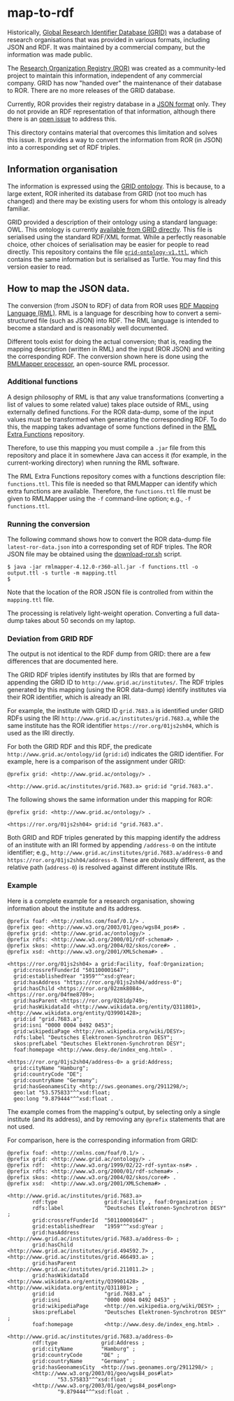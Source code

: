 # map-to-rdf

Historically, [Global Research Identifier Database
(GRID)](https://www.grid.ac/) was a database of research organisations
that was provided in various formats, including JSON and RDF.  It was
maintained by a commercial company, but the information was made
public.

The [Research Organization Registry (ROR)](https://ror.org/) was
created as a community-led project to maintain this information,
independent of any commercial company.  GRID has now "handed over" the
maintenance of their database to ROR.  There are no more releases of
the GRID database.

Currently, ROR provides their registry database in a [JSON
format](https://ror.readme.io/docs/ror-data-structure) only.  They do
not provide an RDF representation of that information, although there
there is an [open
issue](https://github.com/ror-community/ror-api/issues/113) to address
this.

This directory contains material that overcomes this limitation and
solves this issue.  It provides a way to convert the information from
ROR (in JSON) into a corresponding set of RDF triples.

## Information organisation

The information is expressed using the [GRID
ontology](http://owlgred.lumii.lv/online_visualization/6thw).  This is
because, to a large extent, ROR inherited its database from GRID (not
too much has changed) and there may be existing users for whom this
ontology is already familiar.

GRID provided a description of their ontology using a standard
language: OWL.  This ontology is currently [available from GRID
directly](https://grid.ac/ontology/grid-ontology-v1.rdf).  This file
is serialised using the standard RDF/XML format.  While a perfectly
reasonable choice, other choices of serialisation may be easier for
people to read directly.  This repository contains the file
[`grid-ontology-v1.ttl`](https://github.com/paulmillar/ror-utils/blob/main/map-to-rdf/grid-ontology-v1.ttl),
which contains the same information but is serialised as Turtle.  You
may find this version easier to read.

## How to map the JSON data.

The conversion (from JSON to RDF) of data from ROR uses [RDF Mapping
Language (RML)](https://rml.io/specs/rml/).  RML is a language for
describing how to convert a semi-structured file (such as JSON) into
RDF.  The RML language is intended to become a standard and is
reasonably well documented.

Different tools exist for doing the actual conversion; that is,
reading the mapping description (written in RML) and the input (ROR
JSON) and writing the corresponding RDF.  The conversion shown here is
done using the [RMLMapper
processor](https://github.com/RMLio/rmlmapper-java), an open-source
RML processor.


### Additional functions

A design philosophy of RML is that any value transformations
(converting a list of values to some related value) takes place
outside of RML, using externally defined functions.  For the ROR
data-dump, some of the input values must be transformed when
generating the corresponding RDF.  To do this, the mapping takes
advantage of some functions defined in the [RML Extra
Functions](https://github.com/paulmillar/rml-extra-functions)
repository.

Therefore, to use this mapping you must compile a `.jar` file from
this repository and place it in somewhere Java can access it (for
example, in the current-working directory) when running the RML
software.

The RML Extra Functions repository comes with a functions description
file: `functions.ttl`.  This file is needed so that RMLMapper can
identify which extra functions are available.  Therefore, the
`functions.ttl` file must be given to RMLMapper using the `-f`
command-line option; e.g., `-f functions.ttl`.

### Running the conversion

The following command shows how to convert the ROR data-dump file
`latest-ror-data.json` into a corresponding set of RDF triples. The
ROR JSON file may be obtained using the
[download-ror.sh](https://github.com/paulmillar/ror-utils/blob/main/bin/download-ror.sh)
script.

```console
$ java -jar rmlmapper-4.12.0-r360-all.jar -f functions.ttl -o output.ttl -s turtle -m mapping.ttl
$
```

Note that the location of the ROR JSON file is controlled from within
the `mapping.ttl` file.

The processing is relatively light-weight operation.  Converting a
full data-dump takes about 50 seconds on my laptop.

### Deviation from GRID RDF

The output is not identical to the RDF dump from GRID: there are a few
differences that are documented here.

The GRID RDF triples identify institutes by IRIs that are formed by
appending the GRID ID to `http://www.grid.ac/institutes/`.  The RDF
triples generated by this mapping (using the ROR data-dump) identify
institutes via their ROR identifier, which is already an IRI.

For example, the institute with GRID ID `grid.7683.a` is identified
under GRID RDFs using the IRI
`http://www.grid.ac/institutes/grid.7683.a`, while the same institute
has the ROR identifier `https://ror.org/01js2sh04`, which is used as
the IRI directly.

For both the GRID RDF and this RDF, the predicate
`http://www.grid.ac/ontology/id` (`grid:id`) indicates the GRID
identifier.  For example, here is a comparison of the assignment under
GRID:

```turtle
@prefix grid: <http://www.grid.ac/ontology/> .

<http://www.grid.ac/institutes/grid.7683.a> grid:id "grid.7683.a".
```

The following shows the same information under this mapping for ROR:

```turtle
@prefix grid: <http://www.grid.ac/ontology/> .

<https://ror.org/01js2sh04> grid:id "grid.7683.a".
```

Both GRID and RDF triples generated by this mapping identify the
address of an institute with an IRI formed by appending `/address-0`
on the intitute identifier; e.g.,
`http://www.grid.ac/institutes/grid.7683.a/address-0` and
`https://ror.org/01js2sh04/address-0`.  These are obviously different,
as the relative path (`address-0`) is resolved against different
institute IRIs.

### Example

Here is a complete example for a research organisation, showing
information about the institute and its address.

```turtle
@prefix foaf: <http://xmlns.com/foaf/0.1/> .
@prefix geo: <http://www.w3.org/2003/01/geo/wgs84_pos#> .
@prefix grid: <http://www.grid.ac/ontology/> .
@prefix rdfs: <http://www.w3.org/2000/01/rdf-schema#> .
@prefix skos: <http://www.w3.org/2004/02/skos/core#> .
@prefix xsd: <http://www.w3.org/2001/XMLSchema#> .

<https://ror.org/01js2sh04> a grid:Facility, foaf:Organization;
  grid:crossrefFunderId "501100001647";
  grid:establishedYear "1959"^^xsd:gYear;
  grid:hasAddress "https://ror.org/01js2sh04/address-0";
  grid:hasChild <https://ror.org/02zmk8084>, <https://ror.org/04fme8709>;
  grid:hasParent <https://ror.org/0281dp749>;
  grid:hasWikidataId <http://www.wikidata.org/entity/Q311801>, <http://www.wikidata.org/entity/Q39901428>;
  grid:id "grid.7683.a";
  grid:isni "0000 0004 0492 0453";
  grid:wikipediaPage <http://en.wikipedia.org/wiki/DESY>;
  rdfs:label "Deutsches Elektronen-Synchrotron DESY";
  skos:prefLabel "Deutsches Elektronen-Synchrotron DESY";
  foaf:homepage <http://www.desy.de/index_eng.html> .

<https://ror.org/01js2sh04/address-0> a grid:Address;
  grid:cityName "Hamburg";
  grid:countryCode "DE";
  grid:countryName "Germany";
  grid:hasGeonamesCity <http://sws.geonames.org/2911298/>;
  geo:lat "53.575833"^^xsd:float;
  geo:long "9.879444"^^xsd:float .
```

The example comes from the mapping's output, by selecting only a
single institute (and its address), and by removing any `@prefix`
statements that are not used.

For comparison, here is the corresponding information from GRID:

```turtle
@prefix foaf: <http://xmlns.com/foaf/0.1/> .
@prefix grid: <http://www.grid.ac/ontology/> .
@prefix rdf:  <http://www.w3.org/1999/02/22-rdf-syntax-ns#> .
@prefix rdfs: <http://www.w3.org/2000/01/rdf-schema#> .
@prefix skos: <http://www.w3.org/2004/02/skos/core#> .
@prefix xsd:  <http://www.w3.org/2001/XMLSchema#> .

<http://www.grid.ac/institutes/grid.7683.a>
        rdf:type               grid:Facility , foaf:Organization ;
        rdfs:label             "Deutsches Elektronen-Synchrotron DESY" ;
        grid:crossrefFunderId  "501100001647" ;
        grid:establishedYear   "1959"^^xsd:gYear ;
        grid:hasAddress        <http://www.grid.ac/institutes/grid.7683.a/address-0> ;
        grid:hasChild          <http://www.grid.ac/institutes/grid.494592.7> , <http://www.grid.ac/institutes/grid.466493.a> ;
        grid:hasParent         <http://www.grid.ac/institutes/grid.211011.2> ;
        grid:hasWikidataId     <http://www.wikidata.org/entity/Q39901428> , <http://www.wikidata.org/entity/Q311801> ;
        grid:id                "grid.7683.a" ;
        grid:isni              "0000 0004 0492 0453" ;
        grid:wikipediaPage     <http://en.wikipedia.org/wiki/DESY> ;
        skos:prefLabel         "Deutsches Elektronen-Synchrotron DESY" ;
        foaf:homepage          <http://www.desy.de/index_eng.html> .

<http://www.grid.ac/institutes/grid.7683.a/address-0>
        rdf:type              grid:Address ;
        grid:cityName         "Hamburg" ;
        grid:countryCode      "DE" ;
        grid:countryName      "Germany" ;
        grid:hasGeonamesCity  <http://sws.geonames.org/2911298/> ;
        <http://www.w3.org/2003/01/geo/wgs84_pos#lat>
                "53.575833"^^xsd:float ;
        <http://www.w3.org/2003/01/geo/wgs84_pos#long>
                "9.879444"^^xsd:float .
```